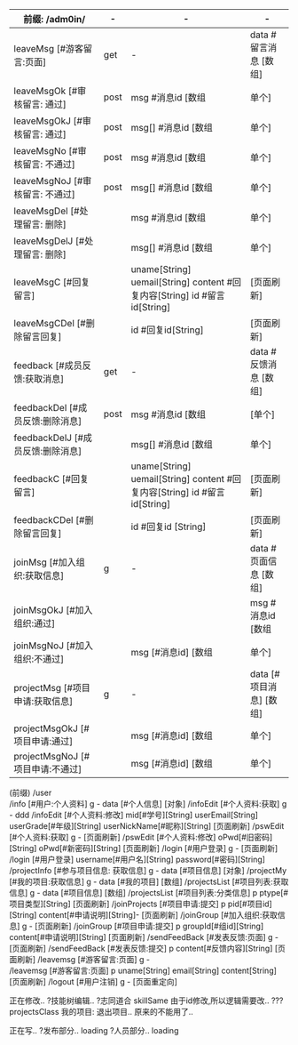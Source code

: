前缀: /adm0in/                    | -  |-                                                                         | -           |
----------------------------------|----|--------------------------------------------------------------------------|-------------|
leaveMsg [#游客留言:页面]         |get |-                                                                         | data #留言消息 [数组]
leaveMsgOk [#审核留言: 通过]      |post|msg #消息id [数组 | 单个]                                                 | [页面刷新]
leaveMsgOkJ [#审核留言: 通过]     |post|msg[] #消息id [数组 | 单个]                                               | ?{success:1} or {success:0}
leaveMsgNo [#审核留言: 不通过]    |post|msg #消息id [数组 | 单个]                                                 | [页面刷新]
leaveMsgNoJ [#审核留言: 不通过]   |post|msg[] #消息id [数组 | 单个]                                               | ?{success:1} or {success:0}
leaveMsgDel [#处理留言: 删除]     |    |msg #消息id [数组 | 单个]                                                 | [页面刷新]
leaveMsgDelJ [#处理留言: 删除]    |    |msg[] #消息id [数组 | 单个]	                                              | ?{success:1} or {success:0}
leaveMsgC [#回复留言]	          |    |uname[String] uemail[String] content #回复内容[String] id #留言id[String] | [页面刷新]
leaveMsgCDel [#删除留言回复]      |    |id #回复id[String]                                                        | [页面刷新]
feedback [#成员反馈:获取消息]     |get |-                                                                         | data #反馈消息 [数组]
feedbackDel [#成员反馈:删除消息]  |post|msg #消息id [数组                                                         | [单个]|[页面刷新]
feedbackDelJ [#成员反馈:删除消息] |    |msg[]  #消息id [数组 | 单个]                                              |	?{success:1} or {success:0}
feedbackC  [#回复留言]            |    |uname[String] uemail[String] content #回复内容[String] id #留言id[String] | [页面刷新]
feedbackCDel [#删除留言回复]      |    |id #回复id [String]                                                       | [页面刷新]
joinMsg [#加入组织:获取信息]      |g   |-                                                                         |data #页面信息 [数组]
joinMsgOkJ [#加入组织:通过]|      |	   |msg #消息id [数组 | 单个]                                                 |	?{success:1} or {success:0}
joinMsgNoJ [#加入组织:不通过]     |    |	msg [#消息id] [数组 | 单个]                                           |	?{success:1}\n\r{success:0}
projectMsg [#项目申请:获取信息]	  |g   |-  	                                                                      |	data [#项目消息] [数组]
projectMsgOkJ [#项目申请:通过]    |	   |msg [#消息id] [数组 | 单个]	                                              | ?{success:1}\n\r{success:0}
projectMsgNoJ [#项目申请:不通过]  |    |msg [#消息id] [数组 | 单个]	                                              | ?{success:1}\n\r{success:0}
			
(前缀)  /user			
/info
[#用户:个人资料]	g	-	data
[#个人信息]
[对象]
/infoEdit
[#个人资料:获取]	g	-	ddd
/infoEdit
[#个人资料:修改]		mid[#学号][String]
userEmail[String]
userGrade[#年级][String]
userNickName[#昵称][String]
	[页面刷新]
/pswEdit
[#个人资料:获取]	g	-	[页面刷新]
/pswEdit
[#个人资料:修改]		oPwd[#旧密码][String]
oPwd[#新密码][String]
	[页面刷新]
/login
[#用户登录]	g	-	[页面刷新]
/login
[#用户登录]		username[#用户名][String]
password[#密码][String]	
/projectInfo 
[#参与项目信息:
获取信息]	g	-	data
[#项目信息]
[对象]
/projectMy
[#我的项目:获取信息]	g	-	data
[#我的项目]
[数组]
/projectsList
[#项目列表:获取信息]	g	-	data
[#项目信息]
[数组]
/projectsList
[#项目列表:分类信息]	p	ptype[#项目类型][String]	[页面刷新]
/joinProjects
[#项目申请:提交]	p	pid[#项目id][String]
content[#申请说明][String]-	[页面刷新]
/joinGroup
[#加入组织:获取信息]	g	-	[页面刷新]
/joinGroup
[#项目申请:提交]	p	groupId[#组id][String]
content[#申请说明][String]	[页面刷新]
/sendFeedBack
[#发表反馈:页面]	g	-	[页面刷新]
/sendFeedBack
[#发表反馈:提交]	p	content[#反馈内容][String]	[页面刷新]
/leavemsg
[#游客留言:页面]	g	-	
/leavemsg
[#游客留言:页面]	p	uname[String]
email[String]
content[String]	[页面刷新]
/logout
[#用户注销]	g	-	[页面重定向]
			
			
			
			
			
			
			
			
			
			
			
			
			
			
			
			
			
			
			




正在修改..
?技能树编辑..  ?志同道合  skillSame   由于id修改,所以逻辑需要改..
??? projectsClass  我的项目: 退出项目.. 原来的不能用了..

正在写..
?发布部分..     loading
?人员部分..     loading
